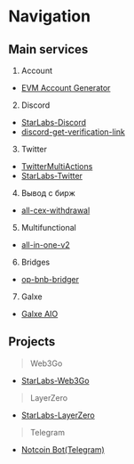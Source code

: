 # Navigation

## Main services
1. Account
 * [EVM Account Generator](https://github.com/maked0n1an/account-generator)
2. Discord
 * [StarLabs-Discord](https://github.com/askhfhasdkf/StarLabs-Discord)
 * [discord-get-verification-link](https://github.com/askhfhasdkf/discord-get-verification-link)
3. Twitter
 * [TwitterMultiActions](https://github.com/askhfhasdkf/TwitterMultiActions)
 * [StarLabs-Twitter](https://github.com/askhfhasdkf/StarLabs-Twitter)
4. Вывод с бирж
 * [all-cex-withdrawal](https://github.com/askhfhasdkf/all-cex-withdrawal)
5. Multifunctional
 * [all-in-one-v2](https://github.com/askhfhasdkf/all-in-one-v2)
6. Bridges
 * [op-bnb-bridger](https://github.com/askhfhasdkf/op-bnb-bridger)
7. Galxe
 * [Galxe AIO](https://github.com/the-laziest-coder/galxe-aio)

## Projects
> Web3Go
 * [StarLabs-Web3Go](https://github.com/askhfhasdkf/StarLabs-Web3Go)
> LayerZero
 * [StarLabs-LayerZero](https://github.com/askhfhasdkf/StarLabs-LayerZero)
> Telegram
  * [Notcoin Bot(Telegram)](https://github.com/askhfhasdkf/notcoin_bot)
